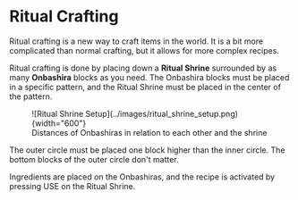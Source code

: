 # Ritual Crafting

Ritual crafting is a new way to craft items in the world. It is a bit more complicated than normal crafting, but it allows for more complex recipes.

Ritual crafting is done by placing down a **Ritual Shrine** surrounded by as many **Onbashira** blocks as you need. The Onbashira blocks must be placed in a specific pattern, and the Ritual Shrine must be placed in the center of the pattern.

<figure markdown>
  ![Ritual Shrine Setup](../images/ritual_shrine_setup.png){width="600"}
  <figcaption>Distances of Onbashiras in relation to each other and the shrine</figcaption>
</figure>

The outer circle must be placed one block higher than the inner circle. The bottom blocks of the outer circle don't matter.

Ingredients are placed on the Onbashiras, and the recipe is activated by pressing USE on the Ritual Shrine.